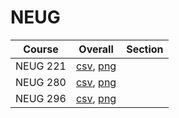 # NEUG

| Course | Overall | Section |
| ------ | ------- | ------- |
| NEUG 221 | [csv](https://github.com/UCSD-Historical-Enrollment-Data//Users/ryanbatubara/Desktop/2024Spring/blob/main/overall/NEUG%20221.csv), [png](https://raw.githubusercontent.com/UCSD-Historical-Enrollment-Data//Users/ryanbatubara/Desktop/2024Spring/main/plot_overall/NEUG%20221.png) |  |
| NEUG 280 | [csv](https://github.com/UCSD-Historical-Enrollment-Data//Users/ryanbatubara/Desktop/2024Spring/blob/main/overall/NEUG%20280.csv), [png](https://raw.githubusercontent.com/UCSD-Historical-Enrollment-Data//Users/ryanbatubara/Desktop/2024Spring/main/plot_overall/NEUG%20280.png) |  |
| NEUG 296 | [csv](https://github.com/UCSD-Historical-Enrollment-Data//Users/ryanbatubara/Desktop/2024Spring/blob/main/overall/NEUG%20296.csv), [png](https://raw.githubusercontent.com/UCSD-Historical-Enrollment-Data//Users/ryanbatubara/Desktop/2024Spring/main/plot_overall/NEUG%20296.png) |  |
